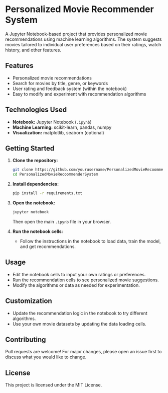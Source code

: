 
# Personalized Movie Recommender System

A Jupyter Notebook-based project that provides personalized movie recommendations using machine learning algorithms. The system suggests movies tailored to individual user preferences based on their ratings, watch history, and other features.

## Features

- Personalized movie recommendations
- Search for movies by title, genre, or keywords
- User rating and feedback system (within the notebook)
- Easy to modify and experiment with recommendation algorithms

## Technologies Used

- **Notebook:** Jupyter Notebook (`.ipynb`)
- **Machine Learning:** scikit-learn, pandas, numpy
- **Visualization:** matplotlib, seaborn (optional)

## Getting Started

1. **Clone the repository:**
   ```bash
   git clone https://github.com/yourusername/PersonalizedMovieRecoommenderSystem.git
   cd PersonalizedMovieRecoommenderSystem
   ```

2. **Install dependencies:**
   ```bash
   pip install -r requirements.txt
   ```

3. **Open the notebook:**
   ```bash
   jupyter notebook
   ```
   Then open the main `.ipynb` file in your browser.

4. **Run the notebook cells:**
   - Follow the instructions in the notebook to load data, train the model, and get recommendations.

## Usage

- Edit the notebook cells to input your own ratings or preferences.
- Run the recommendation cells to see personalized movie suggestions.
- Modify the algorithms or data as needed for experimentation.

## Customization

- Update the recommendation logic in the notebook to try different algorithms.
- Use your own movie datasets by updating the data loading cells.

## Contributing

Pull requests are welcome! For major changes, please open an issue first to discuss what you would like to change.

## License

This project is licensed under the MIT License.

